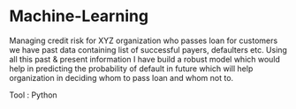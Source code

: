 # Machine-Learning

Managing credit risk for XYZ organization who passes loan for customers we have past data containing list of successful payers, defaulters etc. Using all this past & present information I have build a robust model which would help in predicting the probability of default in future which will help organization in deciding whom to pass loan and whom not to.

Tool : Python
